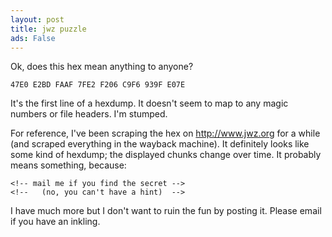 ```yaml
---
layout: post
title: jwz puzzle
ads: False
---
```

Ok, does this hex mean anything to anyone?  

    47E0 E2BD FAAF 7FE2 F206 C9F6 939F E07E

It's the first line of a hexdump.  It doesn't seem to map to any magic
numbers or file headers.  I'm stumped.

For reference, I've been scraping the hex on http://www.jwz.org for a while (and scraped everything in the wayback machine).  It definitely looks like some kind of hexdump; the displayed chunks change over time.  It probably means something, because:

    <!-- mail me if you find the secret -->
    <!--   (no, you can't have a hint)  -->

I have much more but I don't want to ruin the fun by posting it. Please email if you have an inkling.
